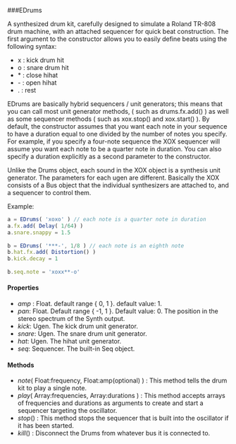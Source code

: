 ###EDrums

A synthesized drum kit, carefully designed to simulate a Roland TR-808 drum machine, with an attached sequencer for quick beat construction. The first
argument to the constructor allows you to easily define beats using the following syntax:

* x : kick drum hit
* o : snare drum hit
* \* : close hihat
* \- : open hihat
* . : rest

EDrums are basically hybrid sequencers / unit generators; this means that you can call most unit generator methods,
( such as drums.fx.add() ) as well as some sequencer methods ( such as xox.stop() and xox.start() ). By default, the constructor
assumes that you want each note in your sequence to have a duration equal to one divided by the number of notes you specify. For example, if you
specify a four-note sequence the XOX sequencer will assume you want each note to be a quarter note in duration. You can also specify a duration
explicitly as a second parameter to the constructor.

Unlike the Drums object, each sound in the XOX object is a synthesis unit generator. The parameters for each ugen are different. Basically the XOX 
consists of a Bus object that the individual synthesizers are attached to, and a sequencer to control them.

Example:
```javascript
a = EDrums( 'xoxo' ) // each note is a quarter note in duration  
a.fx.add( Delay( 1/64) )  
a.snare.snappy = 1.5  
  
b = EDrums( '***-', 1/8 ) // each note is an eighth note
b.hat.fx.add( Distortion() )  
b.kick.decay = 1  
  
b.seq.note = 'xoxx**-o'  
```

#### Properties
* _amp_ : Float. default range { 0, 1 }. default value: 1.
* _pan_: Float. Default range { -1, 1 }. Default value: 0. The position in the stereo spectrum of the Synth output.
* _kick_: Ugen. The kick drum unit generator.
* _snare_: Ugen. The snare drum unit generator.
* _hat_: Ugen. The hihat unit generator.
* _seq_: Sequencer. The built-in Seq object.

#### Methods

* _note_( Float:frequency, Float:amp(optional) ) : This method tells the drum kit to play a single note.
* _play_( Array:frequencies, Array:durations ) : This method accepts arrays of frequencies and durations as arguments to create and start a sequencer targeting the oscillator.
* _stop_() : This method stops the sequencer that is built into the oscillator if it has been started.
* _kill_() : Disconnect the Drums from whatever bus it is connected to. 
